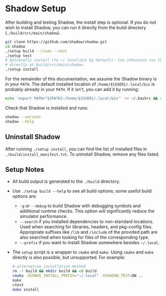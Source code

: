 # Shadow Setup

After building and testing Shadow, the install step is optional. If you do not
wish to install Shadow, you can run it directly from the build directory
(`./build/src/main/shadow`).

```bash
git clone https://github.com/shadow/shadow.git
cd shadow
./setup build --clean --test
./setup test
# Optionally install (to ~/.local/bin by default). Can otherwise run the binary
# directly at build/src/main/shadow.
./setup install
```

For the remainder of this documentation, we assume the Shadow binary is in your
`PATH`. The default installed location of `/home/${USER}/.local/bin` is
probably already in your `PATH`. If it isn't, you can add it by running:

```bash
echo 'export PATH="${PATH}:/home/${USER}/.local/bin"' >> ~/.bashrc && source ~/.bashrc
```

Check that Shadow is installed and runs:

```bash
shadow --version
shadow --help
```

## Uninstall Shadow

After running `./setup install`, you can find the list of installed files in
`./build/install_manifest.txt`. To uninstall Shadow, remove any files listed.

## Setup Notes

  + All build output is generated to the `./build` directory.
  + Use `./setup build --help` to see all build options; some useful build
    options are:  
    + `-g` or `--debug` to build Shadow with debugging symbols and additional
      runtime checks. This option will significantly reduce the simulator
      performance.
    + `--search` if you installed dependencies to non-standard locations.
      Used when searching for libraries, headers, and pkg-config files.
      Appropriate suffixes like `/lib` and `/include` of the provided path
      are also searched  when looking for files of the corresponding type.
    + `--prefix` if you want to install Shadow somewhere besides `~/.local`.
  + The `setup` script is a wrapper to `cmake` and `make`. Using `cmake` and
    `make` directly is also possible, but unsupported. For example:

    ```bash
    # alternative installation method
    rm -r build && mkdir build && cd build
    cmake -DCMAKE_INSTALL_PREFIX="~/.local" -DSHADOW_TEST=ON ..
    make
    ctest
    make install
    ```
